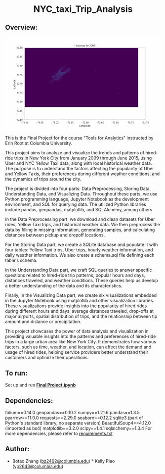 <h1 align="center"> NYC_taxi_Trip_Analysis </h1>
 
## **Overview**:

![](https://github.com/powerzbt/NYC_taxi_Trip_Analysis/blob/main/heatmap_animation.gif)

This is the Final Project for the course "Tools for Analytics" instructed by Erin Root at Columbia University.
 
This project aims to analyze and visualize the trends and patterns of hired-ride trips in New York City from January 2009 through June 2015, using Uber and NYC Yellow Taxi data, along with local historical weather data. The purpose is to understand the factors affecting the popularity of Uber and Yellow Taxis, their preferences during different weather conditions, and the dynamics of trips around the city.

The project is divided into four parts: Data Preprocessing, Storing Data, Understanding Data, and Visualizing Data. Throughout these parts, we use Python programming language, Jupyter Notebook as the development environment, and SQL for querying data. The utilized Python libraries include pandas, geopandas, matplotlib, and SQLAlchemy, among others.

In the Data Preprocessing part, we download and clean datasets for Uber rides, Yellow Taxi trips, and historical weather data. We then preprocess the data by filling in missing information, generating samples, and calculating distances between pickup and dropoff locations.

For the Storing Data part, we create a SQLite database and populate it with four tables: Yellow Taxi trips, Uber trips, hourly weather information, and daily weather information. We also create a schema.sql file defining each table's schema.

In the Understanding Data part, we craft SQL queries to answer specific questions related to hired-ride trip patterns, popular hours and days, distances traveled, and weather conditions. These queries help us develop a better understanding of the data and its characteristics.

Finally, in the Visualizing Data part, we create six visualizations embedded in the Jupyter Notebook using matplotlib and other visualization libraries. These visualizations provide insights into the popularity of hired rides during different hours and days, average distances traveled, drop-offs at major airports, spatial distribution of trips, and the relationship between tip amount and distance or precipitation.

This project showcases the power of data analysis and visualization in providing valuable insights into the patterns and preferences of hired-ride trips in a large urban area like New York City. It demonstrates how various factors, such as time, weather, and location, can affect the demand and usage of hired rides, helping service providers better understand their customers and optimize their operations.

## **To run**:

Set up and run **[Final Project.ipynb](https://github.com/powerzbt/NYC_taxi_Trip_Analysis/blob/main/Final%20Project.ipynb)** 
 
## **Dependencies**:
folium==0.14.0
geopandas==0.10.2
numpy==1.21.6
pandas==1.3.5
pyarrow==11.0.0
requests==2.29.0
seaborn==0.12.2
sqlite3 (part of Python's standard library, no separate version)
BeautifulSoup4==4.12.0 (imported as bs4)
matplotlib==3.2.0
scipy==1.4.1
sqlalchemy==1.3.4
For more dependencies, please refer to [requirements.txt](https://github.com/powerzbt/NYC_taxi_Trip_Analysis/blob/main/requirements.txt) 
  

## **Author**:
* Botao Zhang (bz2462@columbia.edu) * Kelly Piao (yp2643@columbia.edu)

